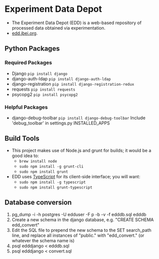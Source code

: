 # Experiment Data Depot

 * The Experiment Data Depot (EDD) is a web-based repository of processed data
    obtained via experimentation.
 * [edd.jbei.org](https://edd.jbei.org).

## Python Packages
### Required Packages
 * Django `pip install django`
 * django-auth-ldap `pip install django-auth-ldap`
 * django-registration `pip install django-registration-redux`
 * requests `pip install requests`
 * psycopg2 `pip install psycopg2`

### Helpful Packages
 * django-debug-toolbar `pip install django-debug-toolbar`
    Include 'debug_toolbar' in settings.py INSTALLED_APPS

## Build Tools
 * This project makes use of Node.js and grunt for builds; it would be a good
    idea to:
    * `brew install node`
    * `sudo npm install -g grunt-cli`
    * `sudo npm install grunt`
 * EDD uses [TypeScript](http://typescriptlang.org) for its client-side
    interface; you will want:
    * `sudo npm install -g typescript`
    * `sudo npm install grunt-typescript`

## Database conversion
 1. pg\_dump -i -h postgres -U edduser -F p -b -v -f edddb.sql edddb 
 2. Create a new schema in the django database, e.g. "CREATE SCHEMA edd\_convert"
 3. Edit the SQL file to prepend the new schema to the SET search\_path line, and
    replace all instances of "public." with "edd\_convert." (or whatever the
    schema name is)
 4. psql edddjango < edddb.sql
 5. psql edddjango < convert.sql

